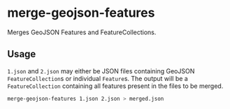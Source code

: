 # merge-geojson-features

Merges GeoJSON Features and FeatureCollections.

## Usage

`1.json` and `2.json` may either be JSON files containing GeoJSON
`FeatureCollection`s or individual `Feature`s. The output will be
a `FeatureCollection` containing all features present in the files to be
merged.

```bash
merge-geojson-features 1.json 2.json > merged.json
```
